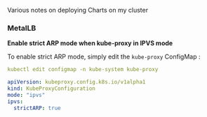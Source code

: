 Various notes on deploying Charts on my cluster

### MetalLB

**Enable strict ARP mode when kube-proxy in IPVS mode**

  To enable strict ARP mode, simply edit the `kube-proxy` ConfigMap :

  ```YAML
  kubectl edit configmap -n kube-system kube-proxy
  
  apiVersion: kubeproxy.config.k8s.io/v1alpha1
  kind: KubeProxyConfiguration
  mode: "ipvs"
  ipvs:
    strictARP: true
  ```

